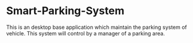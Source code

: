 # Smart-Parking-System
This is an desktop base application which maintain the parking system of vehicle. This system will control by a manager of a parking area.
